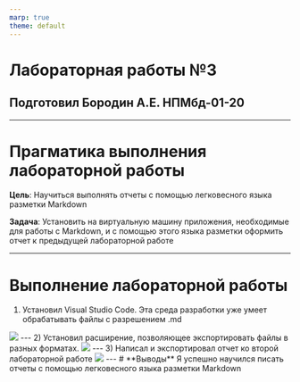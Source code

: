 ```yaml
---
marp: true
theme: default
---
```

<style>
section.titleslide h1{
color: DarkBlue;
text-align: center;
position: relative;
top: 0px;
}
section.titleslide h3{
color: Black;
text-align: center;
position: relative;
top: 0px;
}
</style>


<!-- _class: titleslide -->
# Лабораторная работы №3
## Подготовил Бородин А.Е. НПМбд-01-20

---
# Прагматика выполнения лабораторной работы
**Цель**: Научиться выполнять отчеты с помощью легковесного языка разметки Markdown

**Задача**: Установить на виртуальную машину приложения, необходимые для работы с Markdown, и с помощью этого языка разметки оформить отчет к предыдущей лабораторной работе

---

# **Выполнение лабораторной работы**
1) Установил Visual Studio Code. Эта среда разработки уже умеет обрабатывать файлы с разрешением .md

<img src = "C:\Users\xxxsa\Pictures\Screenshots\Снимок экрана (1).png" >
---
2) Установил расширение, позволяющее экспортировать файлы в разных форматах.

<img src = "C:\Users\xxxsa\Pictures\Screenshots\Снимок экрана (2).png" >
---
3) Написал и экспортировал отчет ко второй лабораторной работе

<img src = "C:\Users\xxxsa\Pictures\Screenshots\Снимок экрана (3).png" >
---
# **Выводы**
Я успешно научился писать отчеты с помощью легковесного языка разметки Markdown
